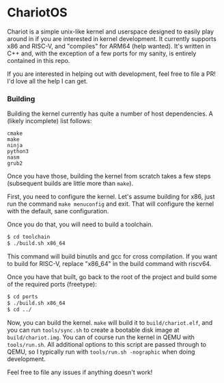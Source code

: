 # ChariotOS

Chariot is a simple unix-like kernel and userspace designed to easily play
around in if you are interested in kernel development. It currently supports
x86 and RISC-V, and "compiles" for ARM64 (help wanted). It's written in C++
and, with the exception of a few ports for my sanity, is entirely contained
in this repo.

If you are interested in helping out with development, feel free to file a PR!
I'd love all the help I can get.

### Building

Building the kernel currently has quite a number of host dependencies. A
(likely incomplete) list follows:

```
cmake
make
ninja
python3
nasm
grub2
```

Once you have those, building the kernel from scratch takes a few
steps (subsequent builds are little more than `make`).

First, you need to configure the kernel. Let's assume building for x86,
just run the command `make menuconfig` and exit. That will configure the
kernel with the default, sane configuration.

Once you do that, you will need to build a toolchain.
```bash
$ cd toolchain
$ ./build.sh x86_64
```
This command will build binutils and gcc for cross compilation. If you
want to build for RISC-V, replace "x86_64" in the build command with riscv64.

Once you have that built, go back to the root of the project and build
some of the required ports (freetype):
```bash
$ cd ports
$ ./build.sh x86_64
$ cd ../
```

Now, you can build the kernel. `make` will build it to `build/chariot.elf`, 
and you can run `tools/sync.sh` to create a bootable disk image at `build/chariot.img`.
You can of course run the kernel in QEMU with `tools/run.sh`. All additional options
to this script are passed through to QEMU, so I typically run with `tools/run.sh -nographic` when
doing development.

Feel free to file any issues if anything doesn't work!
